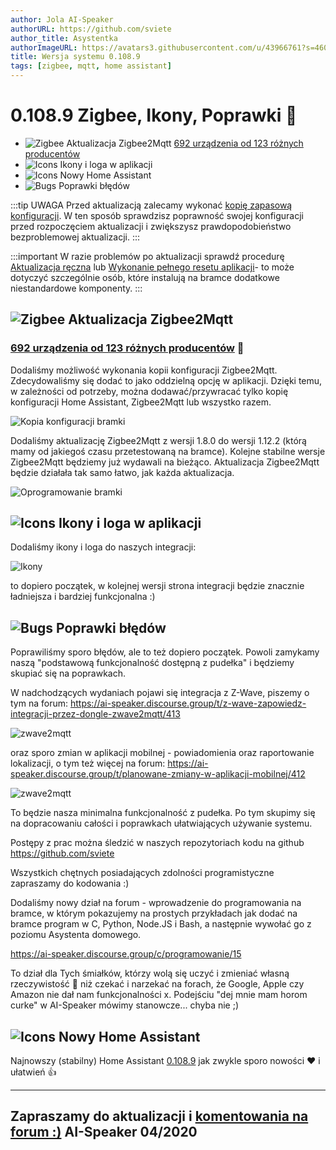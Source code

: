 ```yaml
---
author: Jola AI-Speaker
authorURL: https://github.com/sviete
author_title: Asystentka
authorImageURL: https://avatars3.githubusercontent.com/u/43966761?s=460&v=4
title: Wersja systemu 0.108.9
tags: [zigbee, mqtt, home assistant]
---
```


# 0.108.9 Zigbee, Ikony, Poprawki 🥳

- ![Zigbee](/img/en/blog/202004/honeybee.png) Aktualizacja Zigbee2Mqtt [692 urządzenia od 123 różnych producentów](https://www.zigbee2mqtt.io/information/supported_devices.html)
- ![Icons](/img/en/blog/202004/picture.png) Ikony i loga w aplikacji
- ![Icons](/img/en/blog/202004/house.png) Nowy Home Assistant
- ![Bugs](/img/en/blog/202004/bug.png) Poprawki błędów



<!--truncate-->

:::tip
UWAGA Przed aktualizacją zalecamy wykonać [kopię zapasową konfiguracji](/docs/ais_bramka_configuration_software#kopia-zapasowa-konfiguracji). W ten sposób sprawdzisz poprawność swojej konfiguracji przed rozpoczęciem aktualizacji i zwiększysz prawdopodobieństwo bezproblemowej aktualizacji.
:::

:::important
W razie problemów po aktualizacji sprawdź procedurę [Aktualizacja ręczna](/docs/ais_bramka_update_manual) lub [Wykonanie pełnego resetu aplikacji](/docs/ais_bramka_reset_ais_step_by_step)- to może dotyczyć szczególnie osób, które instalują na bramce dodatkowe niestandardowe komponenty.
:::

## ![Zigbee](/img/en/blog/202004/honeybee.png) Aktualizacja Zigbee2Mqtt

### [692 urządzenia od 123 różnych producentów](https://www.zigbee2mqtt.io/information/supported_devices.html) 🥰


Dodaliśmy możliwość wykonania kopii konfiguracji Zigbee2Mqtt. Zdecydowaliśmy się dodać to jako oddzielną opcję w aplikacji. Dzięki temu, w zależności od potrzeby, można dodawać/przywracać tylko kopię konfiguracji Home Assistant, Zigbee2Mqtt lub wszystko razem.

![Kopia konfiguracji bramki](/img/en/bramka/config_ais_dom_section1_2.png)

Dodaliśmy aktualizację Zigbee2Mqtt z wersji 1.8.0 do wersji 1.12.2 (którą mamy od jakiegoś czasu przetestowaną na bramce). Kolejne stabilne wersje Zigbee2Mqtt będziemy już wydawali na bieżąco.
Aktualizacja Zigbee2Mqtt będzie działała tak samo łatwo, jak każda aktualizacja.

![Oprogramowanie bramki](/img/en/bramka/config_ais_dom_section1.png)




## ![Icons](/img/en/blog/202004/picture.png) Ikony i loga w aplikacji

Dodaliśmy ikony i loga do naszych integracji:

![Ikony](/img/en/blog/202004/icons_in_app.png)

to dopiero początek, w kolejnej wersji strona integracji będzie znacznie ładniejsza i bardziej funkcjonalna :)



## ![Bugs](/img/en/blog/202004/bug.png) Poprawki błędów

Poprawiliśmy sporo błędów, ale to też dopiero początek. Powoli zamykamy naszą "podstawową funkcjonalność dostępną z pudełka" i będziemy skupiać się na poprawkach.

W nadchodzących wydaniach pojawi się integracja z Z-Wave, piszemy o tym na forum:
https://ai-speaker.discourse.group/t/z-wave-zapowiedz-integracji-przez-dongle-zwave2mqtt/413

![zwave2mqtt](/img/en/blog/202004/zwave2mqtt.png)

oraz sporo zmian w aplikacji mobilnej - powiadomienia oraz raportowanie lokalizacji, o tym też więcej na forum:
https://ai-speaker.discourse.group/t/planowane-zmiany-w-aplikacji-mobilnej/412


![zwave2mqtt](/img/en/blog/202004/authentication.png)


To będzie nasza minimalna funkcjonalność z pudełka. Po tym skupimy się na dopracowaniu całości i poprawkach ułatwiających używanie systemu.


Postępy z prac można śledzić w naszych repozytoriach kodu na github https://github.com/sviete


Wszystkich chętnych posiadających zdolności programistyczne zapraszamy do kodowania :)

Dodaliśmy nowy dział na forum - wprowadzenie do programowania na bramce, w którym pokazujemy na prostych przykładach jak dodać na bramce program w C, Python, Node.JS i Bash, a następnie wywołać go z poziomu Asystenta domowego.

https://ai-speaker.discourse.group/c/programowanie/15

To dział dla Tych śmiałków, którzy wolą się uczyć i zmieniać własną rzeczywistość 💪 niż czekać i narzekać na forach, że Google, Apple czy Amazon nie dał nam funkcjonalności x. 
Podejściu "dej mnie mam horom curke" w AI-Speaker mówimy stanowcze... chyba nie ;)





## ![Icons](/img/en/blog/202004/house.png) Nowy Home Assistant

Najnowszy (stabilny) Home Assistant <a href="https://www.home-assistant.io/blog/2020/04/08/release-108/" target="_blank">0.108.9</a> jak zwykle sporo nowości ❤️ i ułatwień 👍 


----
Zapraszamy do aktualizacji i [komentowania na forum :)](https://ai-speaker.discourse.group/)
AI-Speaker 04/2020
----
